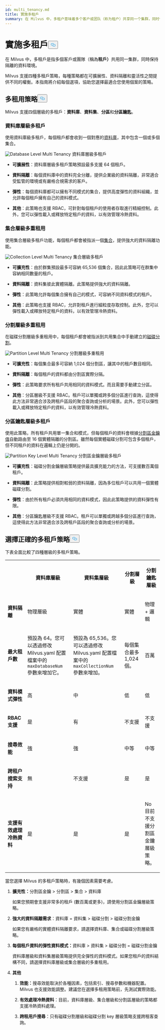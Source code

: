 ```yaml
---
id: multi_tenancy.md
title: 實施多租戶
summary: 在 Milvus 中，多租户意味着多个客户或团队（称为租户）共享同一个集群，同时保持隔离的数据环境。
---
```

<h1 id="Implement-Multi-tenancy" class="common-anchor-header">實施多租戶<button data-href="#Implement-Multi-tenancy" class="anchor-icon" translate="no">
      <svg translate="no"
        aria-hidden="true"
        focusable="false"
        height="20"
        version="1.1"
        viewBox="0 0 16 16"
        width="16"
      >
        <path
          fill="#0092E4"
          fill-rule="evenodd"
          d="M4 9h1v1H4c-1.5 0-3-1.69-3-3.5S2.55 3 4 3h4c1.45 0 3 1.69 3 3.5 0 1.41-.91 2.72-2 3.25V8.59c.58-.45 1-1.27 1-2.09C10 5.22 8.98 4 8 4H4c-.98 0-2 1.22-2 2.5S3 9 4 9zm9-3h-1v1h1c1 0 2 1.22 2 2.5S13.98 12 13 12H9c-.98 0-2-1.22-2-2.5 0-.83.42-1.64 1-2.09V6.25c-1.09.53-2 1.84-2 3.25C6 11.31 7.55 13 9 13h4c1.45 0 3-1.69 3-3.5S14.5 6 13 6z"
        ></path>
      </svg>
    </button></h1><p>在 Milvus 中，多租戶是指多個客戶或團隊（稱為<strong>租戶）</strong>共用同一集群，同時保持隔離的資料環境。</p>
<p>Milvus 支援四種多租戶策略，每種策略都在可擴展性、資料隔離和靈活性之間提供不同的權衡。本指南將介紹每個選項，協助您選擇最適合您使用個案的策略。</p>
<h2 id="Multi-tenancy-strategies" class="common-anchor-header">多租用策略<button data-href="#Multi-tenancy-strategies" class="anchor-icon" translate="no">
      <svg translate="no"
        aria-hidden="true"
        focusable="false"
        height="20"
        version="1.1"
        viewBox="0 0 16 16"
        width="16"
      >
        <path
          fill="#0092E4"
          fill-rule="evenodd"
          d="M4 9h1v1H4c-1.5 0-3-1.69-3-3.5S2.55 3 4 3h4c1.45 0 3 1.69 3 3.5 0 1.41-.91 2.72-2 3.25V8.59c.58-.45 1-1.27 1-2.09C10 5.22 8.98 4 8 4H4c-.98 0-2 1.22-2 2.5S3 9 4 9zm9-3h-1v1h1c1 0 2 1.22 2 2.5S13.98 12 13 12H9c-.98 0-2-1.22-2-2.5 0-.83.42-1.64 1-2.09V6.25c-1.09.53-2 1.84-2 3.25C6 11.31 7.55 13 9 13h4c1.45 0 3-1.69 3-3.5S14.5 6 13 6z"
        ></path>
      </svg>
    </button></h2><p>Milvus 支援四個層級的多租戶：<strong>資料庫</strong>、<strong>資料集</strong>、<strong>分區</strong>和<strong>分區鑰匙</strong>。</p>
<h3 id="Database-level-multi-tenancy" class="common-anchor-header">資料庫層級多租戶</h3><p>使用資料庫級多租戶，每個租戶都會收到一個對應的<a href="/docs/zh-hant/manage_databases.md">資料庫</a>，其中包含一個或多個集合。</p>
<p>
  
   <span class="img-wrapper"> <img translate="no" src="/docs/v2.6.x/assets/database-level-multi-tenancy.png" alt="Database Level Multi Tenancy" class="doc-image" id="database-level-multi-tenancy" />
   </span> <span class="img-wrapper"> <span>資料庫層級多租戶</span> </span></p>
<ul>
<li><p><strong>可擴展性</strong>：資料庫層級多租戶策略預設最多支援 64 個租戶。</p></li>
<li><p><strong>資料隔離</strong>：每個資料庫中的資料完全分離，提供企業級的資料隔離，非常適合受監管的環境或有嚴格合規需求的客戶。</p></li>
<li><p><strong>彈性</strong>：每個資料庫都可以擁有不同模式的集合，提供高度彈性的資料組織，並允許每個租戶擁有自己的資料模式。</p></li>
<li><p><strong>其他</strong>：此策略也支援 RBAC，可針對每個租戶的使用者存取進行精細控制。此外，您可以彈性載入或釋放特定租戶的資料，以有效管理冷熱資料。</p></li>
</ul>
<h3 id="Collection-level-multi-tenancy" class="common-anchor-header">集合層級多重租用</h3><p>使用集合層級多租戶功能，每個租戶都會被指派一個<a href="/docs/zh-hant/manage-collections.md">集合</a>，提供強大的資料隔離功能。</p>
<p>
  
   <span class="img-wrapper"> <img translate="no" src="/docs/v2.6.x/assets/collection-level-multi-tenancy.png" alt="Collection Level Multi Tenancy" class="doc-image" id="collection-level-multi-tenancy" />
   </span> <span class="img-wrapper"> <span>集合層級多租戶</span> </span></p>
<ul>
<li><p><strong>可擴充性</strong>：由於群集預設最多可容納 65,536 個集合，因此此策略可在群集中容納相同數量的租戶。</p></li>
<li><p><strong>資料隔離</strong>：資料集彼此實體隔離。此策略提供強大的資料隔離。</p></li>
<li><p><strong>彈性</strong>：此策略允許每個集合擁有自己的模式，可容納不同資料模式的租戶。</p></li>
<li><p><strong>其他</strong>：此策略也支援 RBAC，允許對租戶進行細粒度存取控制。此外，您可以彈性載入或釋放特定租戶的資料，以有效管理冷熱資料。</p></li>
</ul>
<h3 id="Partition-level-multi-tenancy" class="common-anchor-header">分割層級多重租用</h3><p>在磁碟分割層級多重租用中，每個租戶都會被指派到共用集合中手動建立的<a href="/docs/zh-hant/manage-partitions.md">磁碟分割</a>。</p>
<p>
  
   <span class="img-wrapper"> <img translate="no" src="/docs/v2.6.x/assets/partition-level-multi-tenancy.png" alt="Partition Level Multi Tenancy" class="doc-image" id="partition-level-multi-tenancy" />
   </span> <span class="img-wrapper"> <span>分割層級多重租用</span> </span></p>
<ul>
<li><p><strong>可擴充性</strong>：每個集合最多可容納 1,024 個分割區，讓其中的租戶數目相同。</p></li>
<li><p><strong>資料隔離</strong>：每個租戶的資料都由分割區實際分隔。</p></li>
<li><p><strong>彈性</strong>：此策略要求所有租戶共用相同的資料模式。而且需要手動建立分區。</p></li>
<li><p><strong>其他</strong>：分區層級不支援 RBAC。租戶可以單獨或跨多個分區進行查詢，這使得此方法非常適合涉及跨租戶區段的聚合查詢或分析的場景。此外，您可以彈性載入或釋放特定租戶的資料，以有效管理冷熱資料。</p></li>
</ul>
<h3 id="Partition-key-level-multi-tenancy" class="common-anchor-header">分區鑰匙層級多租戶</h3><p>使用此策略，所有租戶共用單一集合和模式，但每個租戶的資料會根據<a href="/docs/zh-hant/use-partition-key.md">分割區金鑰值</a>自動路由至 16 個實體隔離的分割區。雖然每個實體磁碟分割可包含多個租戶，但不同租戶的資料在邏輯上仍是分開的。</p>
<p>
  
   <span class="img-wrapper"> <img translate="no" src="/docs/v2.6.x/assets/partition-key-level-multi-tenancy.png" alt="Partition Key Level Multi Tenancy" class="doc-image" id="partition-key-level-multi-tenancy" />
   </span> <span class="img-wrapper"> <span>分割區金鑰層級多租戶</span> </span></p>
<ul>
<li><p><strong>可擴充性</strong>：磁碟分割金鑰層級策略提供最具擴充能力的方法，可支援數百萬個租戶。</p></li>
<li><p><strong>資料隔離</strong>：此策略提供相對較弱的資料隔離，因為多位租戶可以共用一個實體磁碟分割。</p></li>
<li><p><strong>彈性</strong>：由於所有租戶必須共用相同的資料模式，因此此策略提供的資料彈性有限。</p></li>
<li><p><strong>其他</strong>：分區鑰匙層級不支援 RBAC。租戶可以單獨或跨越多個分區進行查詢，這使得此方法非常適合涉及跨租戶區段的聚合查詢或分析的場景。</p></li>
</ul>
<h2 id="Choosing-the-right-multi-tenancy-strategy" class="common-anchor-header">選擇正確的多租戶策略<button data-href="#Choosing-the-right-multi-tenancy-strategy" class="anchor-icon" translate="no">
      <svg translate="no"
        aria-hidden="true"
        focusable="false"
        height="20"
        version="1.1"
        viewBox="0 0 16 16"
        width="16"
      >
        <path
          fill="#0092E4"
          fill-rule="evenodd"
          d="M4 9h1v1H4c-1.5 0-3-1.69-3-3.5S2.55 3 4 3h4c1.45 0 3 1.69 3 3.5 0 1.41-.91 2.72-2 3.25V8.59c.58-.45 1-1.27 1-2.09C10 5.22 8.98 4 8 4H4c-.98 0-2 1.22-2 2.5S3 9 4 9zm9-3h-1v1h1c1 0 2 1.22 2 2.5S13.98 12 13 12H9c-.98 0-2-1.22-2-2.5 0-.83.42-1.64 1-2.09V6.25c-1.09.53-2 1.84-2 3.25C6 11.31 7.55 13 9 13h4c1.45 0 3-1.69 3-3.5S14.5 6 13 6z"
        ></path>
      </svg>
    </button></h2><p>下表全面比較了四種層級的多租戶策略。</p>
<table>
   <tr>
     <th></th>
     <th><p><strong>資料庫層級</strong></p></th>
     <th><p><strong>資料集層級</strong></p></th>
     <th><p><strong>分割層級</strong></p></th>
     <th><p><strong>分割鑰匙層級</strong></p></th>
   </tr>
   <tr>
     <td><p><strong>資料隔離</strong></p></td>
     <td><p>物理層級</p></td>
     <td><p>實體</p></td>
     <td><p>實體</p></td>
     <td><p>物理 + 邏輯</p></td>
   </tr>
   <tr>
     <td><p><strong>最大租戶數</strong></p></td>
     <td><p>預設為 64。您可以透過修改 Milvus.yaml 配置檔案中的<code translate="no">maxDatabaseNum</code> 參數來增加它。 </p></td>
     <td><p>預設為 65,536。您可以透過修改 Milvus.yaml 配置檔案中的<code translate="no">maxCollectionNum</code> 參數來增加。</p></td>
     <td><p>每個集合最多 1,024 個。 </p></td>
     <td><p>百萬</p></td>
   </tr>
   <tr>
     <td><p><strong>資料模式彈性</strong></p></td>
     <td><p>高</p></td>
     <td><p>中</p></td>
     <td><p>低</p></td>
     <td><p>低</p></td>
   </tr>
   <tr>
     <td><p><strong>RBAC 支援</strong></p></td>
     <td><p>是</p></td>
     <td><p>有</p></td>
     <td><p>不支援</p></td>
     <td><p>不支援</p></td>
   </tr>
   <tr>
     <td><p><strong>搜尋效能</strong></p></td>
     <td><p>強</p></td>
     <td><p>強</p></td>
     <td><p>中等</p></td>
     <td><p>中等</p></td>
   </tr>
   <tr>
     <td><p><strong>跨租户搜索支持</strong></p></td>
     <td><p>無</p></td>
     <td><p>不支援</p></td>
     <td><p>是</p></td>
     <td><p>是</p></td>
   </tr>
   <tr>
     <td><p><strong>支援有效處理冷熱資料</strong></p></td>
     <td><p>是</p></td>
     <td><p>是</p></td>
     <td><p>是</p></td>
     <td><p>No 目前不支援分割區金鑰層級策略。</p></td>
   </tr>
</table>
<p>當您選擇 Milvus 的多租戶策略時，有幾個因素需要考慮。</p>
<ol>
<li><p><strong>擴充性：</strong>分割區金鑰 &gt; 分割區 &gt; 集合 &gt; 資料庫</p>
<p>如果您預期會支援非常多的租戶 (數百萬或更多)，請使用分割區金鑰層級策略。</p></li>
<li><p><strong>強大的資料隔離需求</strong>：資料庫 = 資料集 &gt; 磁碟分割 &gt; 磁碟分割金鑰</p>
<p>如果您有嚴格的實體資料隔離要求，請選擇資料庫、集合或磁碟分割層級策略。</p></li>
<li><p><strong>每個租戶資料的彈性資料模式：</strong>資料庫 &gt; 資料集 &gt; 磁碟分割 = 磁碟分割金鑰</p>
<p>資料庫層級和資料集層級策略提供完全彈性的資料模式。如果您租戶的資料結構不同，請選擇資料庫層級或集合層級的多重租用。</p></li>
<li><p><strong>其他</strong></p>
<ol>
<li><p><strong>效能：</strong>搜尋效能取決於各種因素，包括索引、搜尋參數和機器配置。Milvus 也支援效能調整。建議您在選擇多租用策略前，先測試實際效能。</p></li>
<li><p><strong>有效處理冷熱資料</strong>：目前，資料庫層級、集合層級和分割區層級的策略都支援冷熱資料處理。</p></li>
<li><p><strong>跨租用戶搜尋</strong>：只有磁碟分割層級和磁碟分割 key 層級策略支援跨租客查詢。</p></li>
</ol></li>
</ol>
